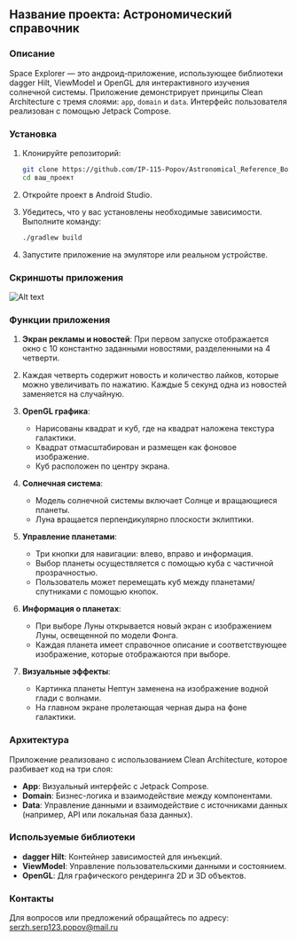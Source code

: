 ## Название проекта: Астрономический справочник

### Описание

Space Explorer — это андроид-приложение, использующее библиотеки dagger Hilt, ViewModel и OpenGL для интерактивного изучения солнечной системы.
Приложение демонстрирует принципы Clean Architecture с тремя слоями: `app`, `domain` и `data`. Интерфейс пользователя реализован с помощью Jetpack Compose.

### Установка

1. Клонируйте репозиторий:
   ```bash
   git clone https://github.com/IP-115-Popov/Astronomical_Reference_Book_3000.git
   cd ваш_проект
   ```

2. Откройте проект в Android Studio.

3. Убедитесь, что у вас установлены необходимые зависимости. Выполните команду:
   ```bash
   ./gradlew build
   ```

4. Запустите приложение на эмуляторе или реальном устройстве.
### Скриншоты  приложения
   ![Alt text](https://github.com/user-attachments/assets/8d304cc5-1bc1-42ff-950a-652fef51c5d4?raw=true)


### Функции приложения

1. **Экран рекламы и новостей**: При первом запуске отображается окно с 10 константно заданными новостями, разделенными на 4 четверти.
2. Каждая четверть содержит новость и количество лайков, которые можно увеличивать по нажатию. Каждые 5 секунд одна из новостей заменяется на случайную.

3. **OpenGL графика**:
   - Нарисованы квадрат и куб, где на квадрат наложена текстура галактики.
   - Квадрат отмасштабирован и размещен как фоновое изображение.
   - Куб расположен по центру экрана.

4. **Солнечная система**: 
   - Модель солнечной системы включает Солнце и вращающиеся планеты.
   - Луна вращается перпендикулярно плоскости эклиптики.

5. **Управление планетами**:
   - Три кнопки для навигации: влево, вправо и информация.
   - Выбор планеты осуществляется с помощью куба с частичной прозрачностью.
   - Пользователь может перемещать куб между планетами/спутниками с помощью кнопок.

6. **Информация о планетах**:
   - При выборе Луны открывается новый экран с изображением Луны, освещенной по модели Фонга.
   - Каждая планета имеет справочное описание и соответствующее изображение, которые отображаются при выборе.

7. **Визуальные эффекты**:
   - Картинка планеты Нептун заменена на изображение водной глади с волнами.
   - На главном экране пролетающая черная дыра на фоне галактики.

### Архитектура

Приложение реализовано с использованием Clean Architecture, которое разбивает код на три слоя:

- **App**: Визуальный интерфейс с Jetpack Compose.
- **Domain**: Бизнес-логика и взаимодействие между компонентами.
- **Data**: Управление данными и взаимодействие с источниками данных (например, API или локальная база данных).

### Используемые библиотеки

- **dagger Hilt**: Контейнер зависимостей для инъекций.
- **ViewModel**: Управление пользовательскими данными и состоянием.
- **OpenGL**: Для графического рендеринга 2D и 3D объектов.

### Контакты

Для вопросов или предложений обращайтесь по адресу: serzh.serp123.popov@mail.ru
